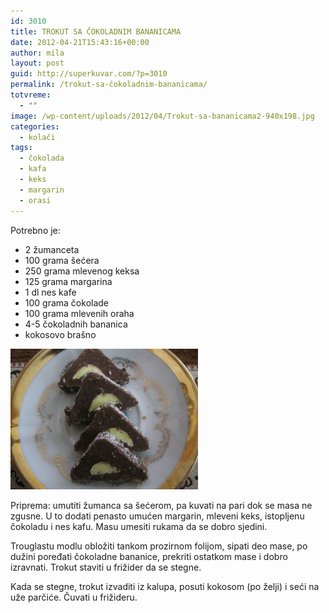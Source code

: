 ```yaml
---
id: 3010
title: TROKUT SA ČOKOLADNIM BANANICAMA
date: 2012-04-21T15:43:16+00:00
author: mila
layout: post
guid: http://superkuvar.com/?p=3010
permalink: /trokut-sa-čokoladnim-bananicama/
totvreme:
  - ""
image: /wp-content/uploads/2012/04/Trokut-sa-bananicama2-940x198.jpg
categories:
  - kolači
tags:
  - čokolada
  - kafa
  - keks
  - margarin
  - orasi
---
```

Potrebno je:

  * 2 žumanceta
  * 100 grama šećera
  * 250 grama mlevenog keksa
  * 125 grama margarina
  * 1 dl nes kafe
  * 100 grama čokolade
  * 100 grama mlevenih oraha
  * 4-5 čokoladnih bananica
  * kokosovo brašno

<img class="alignnone size-medium wp-image-3013" title="Trokut sa bananicama" src="/wp-content/uploads/2012/04/Trokut-sa-bananicama2-300x225.jpg" alt="" width="300" height="225" /> 

Priprema: umutiti žumanca sa šećerom, pa kuvati na pari dok se masa ne zgusne. U to dodati penasto umućen margarin, mleveni keks, istopljenu čokoladu i nes kafu. Masu umesiti rukama da se dobro sjedini.

Trouglastu modlu obložiti tankom prozirnom folijom, sipati deo mase, po dužini poređati čokoladne bananice, prekriti ostatkom mase i dobro izravnati. Trokut staviti u frižider da se stegne.

Kada se stegne, trokut izvaditi iz kalupa, posuti kokosom (po želji) i seći na uže parčiće. Čuvati u frižideru.